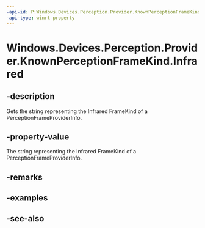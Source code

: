 ----api-id: P:Windows.Devices.Perception.Provider.KnownPerceptionFrameKind.Infrared
-api-type: winrt property
---<!-- Property syntaxpublic string Infrared { get; }--># Windows.Devices.Perception.Provider.KnownPerceptionFrameKind.Infrared## -descriptionGets the string representing the Infrared FrameKind of a PerceptionFrameProviderInfo.## -property-valueThe string representing the Infrared FrameKind of a PerceptionFrameProviderInfo.## -remarks## -examples## -see-also